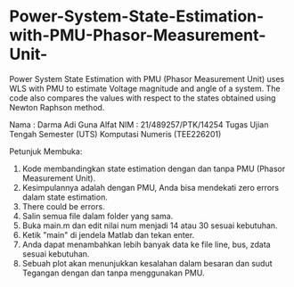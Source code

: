 # Power-System-State-Estimation-with-PMU-Phasor-Measurement-Unit-
Power System State Estimation with PMU (Phasor Measurement Unit) uses WLS with PMU to estimate Voltage magnitude and angle of a system. The code also compares the values with respect to the states obtained using Newton Raphson method.

Nama : Darma Adi Guna Alfat
NIM  : 21/489257/PTK/14254
Tugas Ujian Tengah Semester (UTS) Komputasi Numeris (TEE226201)

Petunjuk Membuka:
1.	Kode membandingkan state estimation dengan dan tanpa PMU (Phasor Measurement Unit).
2.	Kesimpulannya adalah dengan PMU, Anda bisa mendekati zero errors dalam state estimation.
3.	There could be errors.
4.	Salin semua file dalam folder yang sama.
5.	Buka main.m dan edit nilai num menjadi 14 atau 30 sesuai kebutuhan.
6.	Ketik "main" di jendela Matlab dan tekan enter.
7.	Anda dapat menambahkan lebih banyak data ke file line, bus, zdata sesuai kebutuhan.
8.	Sebuah plot akan menunjukkan kesalahan dalam besaran dan sudut Tegangan dengan dan tanpa menggunakan PMU.

